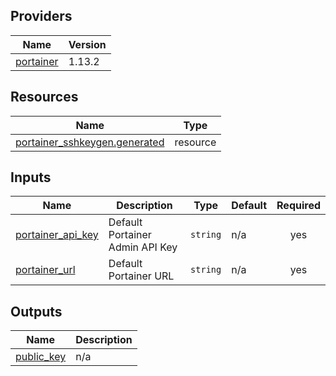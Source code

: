 <!-- BEGIN_TF_DOCS -->


## Providers

| Name | Version |
|------|---------|
| <a name="provider_portainer"></a> [portainer](#provider\_portainer) | 1.13.2 |

## Resources

| Name | Type |
|------|------|
| [portainer_sshkeygen.generated](https://registry.terraform.io/providers/portainer/portainer/latest/docs/resources/sshkeygen) | resource |

## Inputs

| Name | Description | Type | Default | Required |
|------|-------------|------|---------|:--------:|
| <a name="input_portainer_api_key"></a> [portainer\_api\_key](#input\_portainer\_api\_key) | Default Portainer Admin API Key | `string` | n/a | yes |
| <a name="input_portainer_url"></a> [portainer\_url](#input\_portainer\_url) | Default Portainer URL | `string` | n/a | yes |

## Outputs

| Name | Description |
|------|-------------|
| <a name="output_public_key"></a> [public\_key](#output\_public\_key) | n/a |
<!-- END_TF_DOCS -->